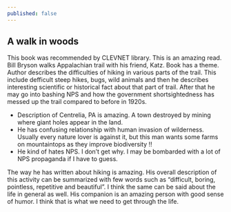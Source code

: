 ```yaml
---
published: false
---
```

## A walk in woods

This book was recommended by CLEVNET library. This is an amazing read. Bill Bryson walks Appalachian trail with his friend, Katz. Book has a theme. Author describes the difficulties of hiking in various parts of the trail. This include defficult steep hikes, bugs, wild animals and then he describes interesting scientific or historical fact about that part of trail. After that he may go into bashing NPS and how the government shortsightedness has messed up the trail compared to before in 1920s. 

- Description of Centrelia, PA is amazing. A town destroyed by mining where giant holes appear in the land.
- He has confusing relationship with human invasion of wilderness. Usually every nature lover is against it, but this man wants some farms on mountaintops as they improve biodiversity !! 
- He kind of hates NPS. I don’t get why. I may be bombarded with a lot of NPS propaganda if I have to guess. 

The way he has written about hiking is amazing. His overall description of this activity can be summarized with few words such as “difficult, boring, pointless, repetitive and beautiful”. I think the same can be said about the life in general as well.  His companion is an amazing person with good sense of humor. I think that is what we need to get through the life. 
